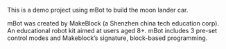 This is a demo project using mBot to build the moon lander car.

mBot was created by MakeBlock (a Shenzhen china tech education corp).
An educational robot kit aimed at users aged 8+. mBot includes 3 pre-set control modes and Makeblock’s signature, block-based programming.
